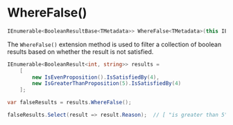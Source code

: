 ﻿# WhereFalse()

```csharp
IEnumerable<BooleanResultBase<TMetadata>> WhereFalse<TMetadata>(this IEnumerable<BooleanResultBase<TMetadata>> results)
```

The `WhereFalse()` extension method is used to filter a collection of boolean results based on whether the result is
not satisfied.

```csharp
IEnumerable<BooleanResult<int, string>> results = 
    [
        new IsEvenProposition().IsSatisfiedBy(4),
        new IsGreaterThanProposition(5).IsSatisfiedBy(4)
    ];

var falseResults = results.WhereFalse();

falseResults.Select(result => result.Reason);  // [ "is greater than 5" ]
```